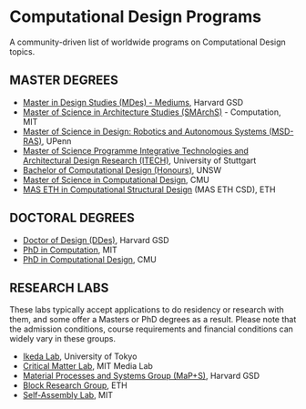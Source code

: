 # Computational Design Programs
A community-driven list of worldwide programs on Computational Design topics.



## MASTER DEGREES 

- [Master in Design Studies (MDes) - Mediums](https://www.gsd.harvard.edu/design-studies/mediums/), Harvard GSD
- [Master of Science in Architecture Studies (SMArchS)](https://architecture.mit.edu/computation) - Computation, MIT
- [Master of Science in Design: Robotics and Autonomous Systems (MSD-RAS)](https://ras.design.upenn.edu/), UPenn
- [Master of Science Programme Integrative Technologies and Architectural Design Research (ITECH)](https://www.itech.uni-stuttgart.de/), University of Stuttgart
- [Bachelor of Computational Design (Honours)](https://www.unsw.edu.au/study/undergraduate/bachelor-of-computational-design-honours), UNSW 
- [Master of Science in Computational Design](https://www.architecture.cmu.edu/computational-design), CMU
- [MAS ETH in Computational Structural Design](https://sce.ethz.ch/en/programmes-and-courses/search-current-courses/mas/mas-eth-csd.html#Organiser) (MAS ETH CSD), ETH


## DOCTORAL DEGREES

- [Doctor of Design (DDes)](https://www.gsd.harvard.edu/doctoral-programs/doctor-of-design/), Harvard GSD
- [PhD in Computation](https://architecture.mit.edu/computation), MIT
- [PhD in Computational Design](https://www.architecture.cmu.edu/computational-design), CMU


## RESEARCH LABS

These labs typically accept applications to do residency or research with them, and some offer a Masters or PhD degrees as a result. Please note that the admission conditions, course requirements and financial conditions can widely vary in these groups.

- [Ikeda Lab](https://arch.t.u-tokyo.ac.jp/en/laboratory/yasushi-ikeda-lab/), University of Tokyo
- [Critical Matter Lab](https://www.media.mit.edu/groups/critical-matter/overview/), MIT Media Lab
- [Material Processes and Systems Group (MaP+S)](https://research.gsd.harvard.edu/maps/), Harvard GSD
- [Block Research Group](https://brg.ethz.ch/), ETH
- [Self-Assembly Lab](https://selfassemblylab.mit.edu/skylar-tibbits), MIT